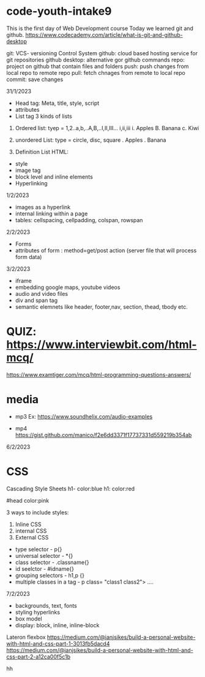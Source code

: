 # code-youth-intake9
This is the first day of Web Development course
Today we learned git and github.
https://www.codecademy.com/article/what-is-git-and-github-desktop

git: VCS- versioning Control System
github: cloud based hosting service for git repositories
github desktop: alternative gor github commands
repo: project on github that contain files and folders
push: push changes from local repo to remote repo
pull: fetch chnages from remote to local repo
commit: save changes

31/1/2023
- Head tag: Meta, title, style, script
- attributes
- List tag
3 kinds of lists
1. Ordered list: tyep = 1,2..a,b,..A,B,..I,II,III... i,ii,iii
	i. Apples
	B. Banana
	c. Kiwi

2. unordered List: type = circle, disc, square
	. Apples
	. Banana

3. Definition List
 HTML: 

- style	
- image tag
- block level and inline elements
- Hyperlinking

1/2/2023
- images as a hyperlink
- internal linking within a page
- tables: cellspacing, cellpadding, colspan, rowspan

2/2/2023

- Forms
- attributes of form : method=get/post action (server file that will process form data)

3/2/2023
- iframe
- embedding google maps, youtube videos
- audio and video files 
- div and span tag
- semantic elemnets like header, footer,nav, section, thead, tbody etc.
# QUIZ: https://www.interviewbit.com/html-mcq/
https://www.examtiger.com/mcq/html-programming-questions-answers/

# media
- mp3
Ex: https://www.soundhelix.com/audio-examples

- mp4
https://gist.github.com/manico/f2e6dd3371f17737331d559219b354ab
 


6/2/2023
# CSS
Cascading Style Sheets
h1- color:blue
h1: color:red

#head color:pink

3 ways to include styles:
1. Inline CSS
2. internal CSS
3. External CSS

- type selector - p{}
- universal selector - *{}
- class selector - .classname{}
- id seelctor - #idname{}
- grouping selectors - h1,p {}
- multiple classes in a tag - p class= "class1 class2">  .... 


7/2/2023
 - backgrounds, text, fonts
 - styling hyperlinks
 - box model
 - display: block, inline, inline-block

Lateron 
flexbox
https://medium.com/@ianjsikes/build-a-personal-website-with-html-and-css-part-1-3013fb5dacd4
https://medium.com/@ianjsikes/build-a-personal-website-with-html-and-css-part-2-a12ca00f5c1b

hh